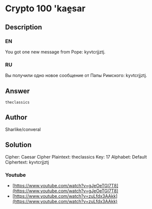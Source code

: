 ﻿# Crypto 100 'kae̯sar

## Description

### EN

You got one new message from Pope: kyvtcrjjztj.

### RU

Вы получили одно новое сообщение от Папы Римского: kyvtcrjjztj.

## Answer

`theclassics`

## Author

Sharlike/converal

## Solution

Cipher: Caesar Cipher
Plaintext: theclassics
Key: 17
Alphabet: Default
Ciphertext: kyvtcrjjztj

### Youtube

* [https://www.youtube.com/watch?v=gJeOeTGI7T8](https://www.youtube.com/watch?v=gJeOeTGI7T8)
* [https://www.youtube.com/watch?v=zuLfdx3AAkk](https://www.youtube.com/watch?v=zuLfdx3AAkk)

